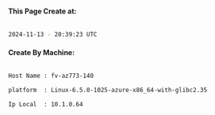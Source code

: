 
   
#### This Page Create at:

```bash

2024-11-13 - 20:39:23 UTC

```

#### Create By Machine:

```bash

Host Name : fv-az773-140

platform  : Linux-6.5.0-1025-azure-x86_64-with-glibc2.35

Ip Local  : 10.1.0.64

```

